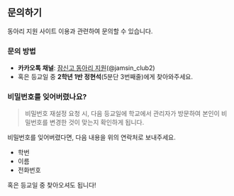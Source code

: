 ## 문의하기
동아리 지원 사이트 이용과 관련하여 문의할 수 있습니다.

### 문의 방법
* **카카오톡 채널**: [잠신고 동아리 지원](http://pf.kakao.com/_DuWaxj)(@jamsin_club2)
* 혹은 등교일 중 **2학년 1반 정현석**(5분단 3번째줄)에게 찾아와주세요.

### 비밀번호를 잊어버렸나요?
> 비밀번호 재설정 요청 시, 다음 등교일에 학교에서 관리자가 방문하여 본인이 비밀번호를 변경한 것이 맞는지 확인하게 됩니다.

비밀번호를 잊어버렸다면, 다음 내용을 위의 연락처로 보내주세요.
* 학번
* 이름
* 전화번호

혹은 등교일 중 찾아오셔도 됩니다!
